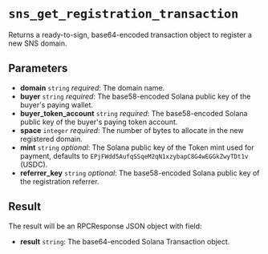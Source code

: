 # `sns_get_registration_transaction`

Returns a ready-to-sign, base64-encoded transaction object to register a new SNS domain.

## Parameters

- **domain** `string` *required*: The domain name.
- **buyer** `string` *required*: The base58-encoded Solana public key of the buyer's paying wallet.
- **buyer_token_account** `string` *required*: The base58-encoded Solana public key of the buyer's paying token account.
- **space** `integer` *required*: The number of bytes to allocate in the new registered domain.
- **mint** `string` *optional*: The Solana public key of the Token mint used for payment, defaults to `EPjFWdd5AufqSSqeM2qN1xzybapC8G4wEGGkZwyTDt1v` (USDC).
- **referrer_key** `string` *optional*: The base58-encoded Solana public key of the registration referrer.

## Result

The result will be an RPCResponse JSON object with field:

- **result** `string`: The base64-encoded Solana Transaction object.
